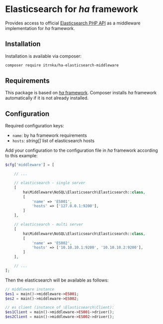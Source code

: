 # Elasticsearch for *ha* framework

Provides access to official [Elasticsearch PHP API](https://github.com/elastic/elasticsearch-php) as a middleware implementation for *ha* framework.

## Installation

Installation is available via composer:

```bash
composer require itrnka/ha-elasticsearch-middleware
```

## Requirements

This package is based on [*ha* framework](https://github.com/itrnka/ha-framework). Composer installs *ha* framework automatically if it is not already installed.

## Configuration

Required configuration keys:

- `name`: by ha framework requirements
- `hosts`: *string[]* list of elasticsearch hosts

Add your configuration to the configuration file in *ha* framework according to this example:

```php
$cfg['middleware'] = [

    // ...

    // elasticsearch - single server
    [
        ha\Middleware\NoSQL\Elasticsearch\Elasticsearch::class,
        [
            'name' => 'ES001',
            'hosts' => ['127.0.0.1:9200'],
        ]
    ],

    // elasticsearch - multi server
    [
        ha\Middleware\NoSQL\Elasticsearch\Elasticsearch::class,
        [
            'name' => 'ES002',
            'hosts' => ['10.10.10.1:9200', '10.10.10.2:9200'],
        ]
    ],

    // ...
];
```

Then the elasticsearch will be available as follows:

```php
// middleware instance
$es1 = main()->middleware->ES001;
$es2 = main()->middleware->ES002;

// es client (instance of \Elasticsearch\Client):
$es1Client = main()->middleware->ES001->driver();
$es2Client = main()->middleware->ES002->driver();
```